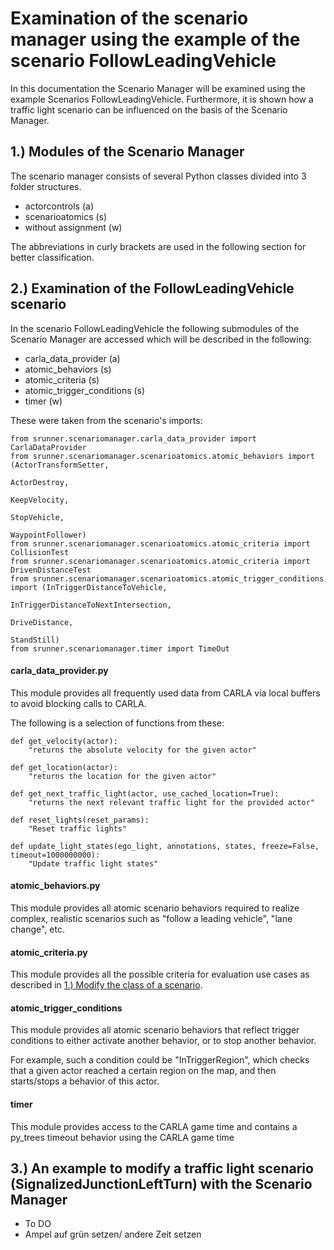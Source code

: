 # Examination of the scenario manager using the example of the scenario FollowLeadingVehicle
In this documentation the Scenario Manager will be examined using the example Scenarios FollowLeadingVehicle. Furthermore, it is shown how a traffic light scenario can be influenced on the basis of the Scenario Manager.

## 1.) Modules of the Scenario Manager
The scenario manager consists of several Python classes divided into 3 folder structures.

- actorcontrols (a)
- scenarioatomics (s)
- without assignment (w)

The abbreviations in curly brackets are used in the following section for better classification.

## 2.) Examination of the FollowLeadingVehicle scenario

In the scenario FollowLeadingVehicle the following submodules of the Scenario Manager are accessed which will be described in the following:

- carla_data_provider (a)
- atomic_behaviors (s)
- atomic_criteria (s)
- atomic_trigger_conditions (s)
- timer (w)

These were taken from the scenario's imports:
```
from srunner.scenariomanager.carla_data_provider import CarlaDataProvider
from srunner.scenariomanager.scenarioatomics.atomic_behaviors import (ActorTransformSetter,
                                                                      ActorDestroy,
                                                                      KeepVelocity,
                                                                      StopVehicle,
                                                                      WaypointFollower)
from srunner.scenariomanager.scenarioatomics.atomic_criteria import CollisionTest
from srunner.scenariomanager.scenarioatomics.atomic_criteria import DrivenDistanceTest
from srunner.scenariomanager.scenarioatomics.atomic_trigger_conditions import (InTriggerDistanceToVehicle,
                                                                               InTriggerDistanceToNextIntersection,
                                                                               DriveDistance,
                                                                               StandStill)
from srunner.scenariomanager.timer import TimeOut
```

#### carla_data_provider.py

This module provides all frequently used data from CARLA via local buffers to avoid blocking calls to CARLA.

The following is a selection of functions from these:
```
def get_velocity(actor): 
    "returns the absolute velocity for the given actor"

def get_location(actor): 
    "returns the location for the given actor"

def get_next_traffic_light(actor, use_cached_location=True): 
    "returns the next relevant traffic light for the provided actor"

def reset_lights(reset_params): 
    "Reset traffic lights"

def update_light_states(ego_light, annotations, states, freeze=False, timeout=1000000000): 
    "Update traffic light states"
```

#### atomic_behaviors.py
This module provides all atomic scenario behaviors required to realize complex, realistic scenarios such as "follow a leading vehicle", "lane change", etc.


#### atomic_criteria.py
This module provides all the possible criteria for evaluation use cases as described in [1.) Modify the class of a scenario](Modify_an_existing_scenario.md).

#### atomic_trigger_conditions
This module provides all atomic scenario behaviors that reflect
trigger conditions to either activate another behavior, or to stop
another behavior.

For example, such a condition could be "InTriggerRegion", which checks
that a given actor reached a certain region on the map, and then starts/stops
a behavior of this actor.
    
#### timer
This module provides access to the CARLA game time and contains a py_trees
timeout behavior using the CARLA game time


## 3.) An example to modify a traffic light scenario (SignalizedJunctionLeftTurn) with the Scenario Manager

- To DO
- Ampel auf grün setzen/ andere Zeit setzen



